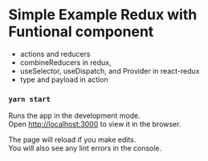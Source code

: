 # Simple Example Redux with Funtional component

- actions and reducers
- combineReducers in redux, 
- useSelector, useDispatch, and Provider in react-redux
- type and payload in action

### `yarn start`

Runs the app in the development mode.\
Open [http://localhost:3000](http://localhost:3000) to view it in the browser.

The page will reload if you make edits.\
You will also see any lint errors in the console.

